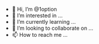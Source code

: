 - 👋 Hi, I’m @1option
- 👀 I’m interested in ...
- 🌱 I’m currently learning ...
- 💞️ I’m looking to collaborate on ...
- 📫 How to reach me ...

<!---
1option/1option is a ✨ special ✨ repository because its `README.md` (this file) appears on your GitHub profile.
You can click the Preview link to take a look at your changes.
--->
